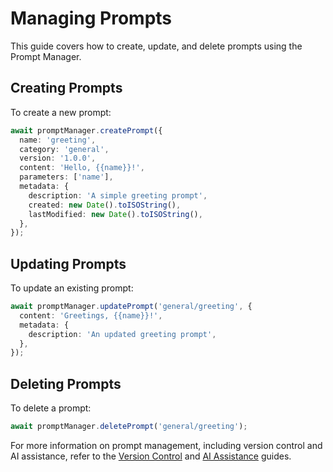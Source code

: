 # Managing Prompts

This guide covers how to create, update, and delete prompts using the Prompt Manager.

## Creating Prompts

To create a new prompt:

```typescript
await promptManager.createPrompt({
  name: 'greeting',
  category: 'general',
  version: '1.0.0',
  content: 'Hello, {{name}}!',
  parameters: ['name'],
  metadata: {
    description: 'A simple greeting prompt',
    created: new Date().toISOString(),
    lastModified: new Date().toISOString(),
  },
});
```

## Updating Prompts

To update an existing prompt:

```typescript
await promptManager.updatePrompt('general/greeting', {
  content: 'Greetings, {{name}}!',
  metadata: {
    description: 'An updated greeting prompt',
  },
});
```

## Deleting Prompts

To delete a prompt:

```typescript
await promptManager.deletePrompt('general/greeting');
```

For more information on prompt management, including version control and AI assistance, refer to the [Version Control](./version-control.md) and [AI Assistance](./ai-assistance.md) guides.
